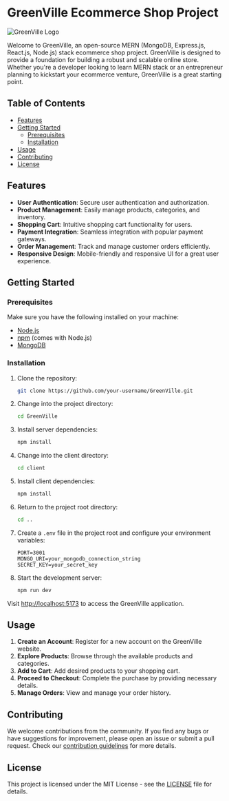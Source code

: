 # GreenVille Ecommerce Shop Project

![GreenVille Logo](https://github.com/shadowofleaf96/Ecommerce-Final-Project/blob/main/client/src/assets/logo.png?raw=true)

Welcome to GreenVille, an open-source MERN (MongoDB, Express.js, React.js, Node.js) stack ecommerce shop project. GreenVille is designed to provide a foundation for building a robust and scalable online store. Whether you're a developer looking to learn MERN stack or an entrepreneur planning to kickstart your ecommerce venture, GreenVille is a great starting point.

## Table of Contents

- [Features](#features)
- [Getting Started](#getting-started)
  - [Prerequisites](#prerequisites)
  - [Installation](#installation)
- [Usage](#usage)
- [Contributing](#contributing)
- [License](#license)

## Features

- **User Authentication**: Secure user authentication and authorization.
- **Product Management**: Easily manage products, categories, and inventory.
- **Shopping Cart**: Intuitive shopping cart functionality for users.
- **Payment Integration**: Seamless integration with popular payment gateways.
- **Order Management**: Track and manage customer orders efficiently.
- **Responsive Design**: Mobile-friendly and responsive UI for a great user experience.

## Getting Started

### Prerequisites

Make sure you have the following installed on your machine:

- [Node.js](https://nodejs.org/)
- [npm](https://www.npmjs.com/) (comes with Node.js)
- [MongoDB](https://www.mongodb.com/try/download/community)

### Installation

1. Clone the repository:

   ```bash
   git clone https://github.com/your-username/GreenVille.git
   ```

2. Change into the project directory:

   ```bash
   cd GreenVille
   ```

3. Install server dependencies:

   ```bash
   npm install
   ```

4. Change into the client directory:

   ```bash
   cd client
   ```

5. Install client dependencies:

   ```bash
   npm install
   ```

6. Return to the project root directory:

   ```bash
   cd ..
   ```

7. Create a `.env` file in the project root and configure your environment variables:

   ```env
   PORT=3001
   MONGO_URI=your_mongodb_connection_string
   SECRET_KEY=your_secret_key
   ```

8. Start the development server:

   ```bash
   npm run dev
   ```

Visit [http://localhost:5173](http://localhost:5173) to access the GreenVille application.

## Usage

1. **Create an Account**: Register for a new account on the GreenVille website.
2. **Explore Products**: Browse through the available products and categories.
3. **Add to Cart**: Add desired products to your shopping cart.
4. **Proceed to Checkout**: Complete the purchase by providing necessary details.
5. **Manage Orders**: View and manage your order history.

## Contributing

We welcome contributions from the community. If you find any bugs or have suggestions for improvement, please open an issue or submit a pull request. Check our [contribution guidelines](CONTRIBUTING.md) for more details.

## License

This project is licensed under the MIT License - see the [LICENSE](LICENSE) file for details.
